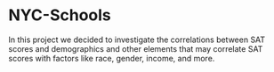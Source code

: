 # NYC-Schools
In this project we decided to investigate the correlations between SAT scores and demographics and other elements that may correlate SAT scores with factors like race, gender, income, and more.
